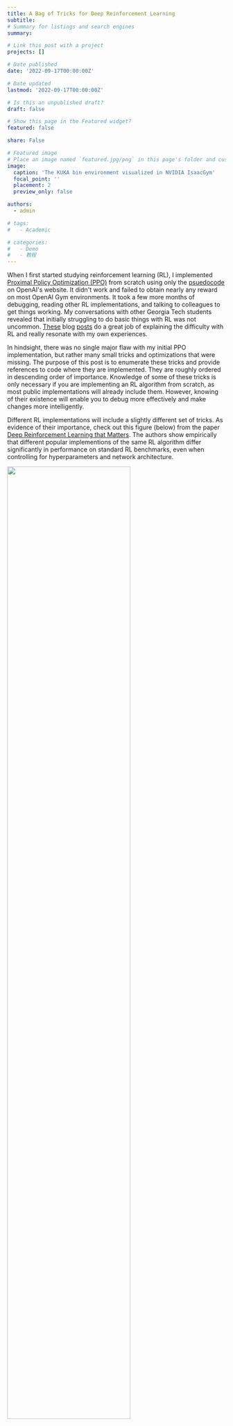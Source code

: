 ```yaml
---
title: A Bag of Tricks for Deep Reinforcement Learning
subtitle:
# Summary for listings and search engines
summary:

# Link this post with a project
projects: []

# Date published
date: '2022-09-17T00:00:00Z'

# Date updated
lastmod: '2022-09-17T00:00:00Z'

# Is this an unpublished draft?
draft: false

# Show this page in the Featured widget?
featured: false

share: False

# Featured image
# Place an image named `featured.jpg/png` in this page's folder and customize its options here.
image:
  caption: 'The KUKA bin environment visualized in NVIDIA IsaacGym'
  focal_point: ''
  placement: 2
  preview_only: false

authors:
  - admin

# tags:
#   - Academic

# categories:
#   - Demo
#   - 教程
---
```


<!-- This article is not an introduction for reinforcement learning and assumes you know what it is and are trying to get into it. -->

<!-- Outline of this post
1. RL is a very exciting and promising field
2. BUT its hard to reproduce results and hard to apply to new fields
3. This blog post gives a list of tricks and lessons learned for beginners trying to write RL algorithms from scratch and/or apply RL algorithms to new tasks -->
<!--
The list of tricks -->
<!--
First of all, it is difficult to reproduce results in deep reinforcement learning ([Wired article](https://www.wired.com/story/artificial-intelligence-confronts-reproducibility-crisis/)). -->


<!-- Reinforcement Learning is a category in machine learning that doesn't quite fall under the scope of supervised or unsupervised learning -->

<!-- *Update 9/15/2022: Experimental results coming soon!* -->

When I first started studying reinforcement learning (RL), I implemented [Proximal Policy Optimization (PPO)](https://arxiv.org/abs/1707.06347) from scratch using only the [psuedocode](https://spinningup.openai.com/en/latest/algorithms/ppo.html#pseudocode) on OpenAI's website. It didn't work and failed to obtain nearly any reward on most OpenAI Gym environments. It took a few more months of debugging, reading other RL implementations, and talking to colleagues to get things working. My conversations with other Georgia Tech students revealed that initially struggling to do basic things with RL was not uncommon. [These](https://www.alexirpan.com/2018/02/14/rl-hard.html#:~:text=Often%2C%20it%20doesn't%2C,out%20of%20the%20RL%20algorithm.) blog [posts](https://andyljones.com/posts/rl-debugging.html) do a great job of explaining the difficulty with RL and really resonate with my own experiences.


<!-- Some of these "tricks" are will be obvious if you have experience in supervised learning, such as gradient clipping and input normalization.  -->

<!-- These are all things that are very important to getting this working, but are mundane enough that most of the time no one really tells you explicitly to make sure to do these things or they assume that you already know.  -->

<!-- Where possible, I have tried to include links to code in RL implementations where these tricks are found. I will additionally include a link to any help Pytorch functions for implementation. -->

In hindsight, there was no single major flaw with my initial PPO implementation, but rather many small tricks and optimizations that were missing. The purpose of this post is to enumerate these tricks and provide references to code where they are implemented. They are roughly ordered in descending order of importance. Knowledge of some of these tricks is only necessary if you are implementing an RL algorithm from scratch, as most public implementations will already include them. However, knowing of their existence will enable you to debug more effectively and make changes more intelligently.

Different RL implementations will include a slightly different set of tricks. As evidence of their importance, check out this figure (below) from the paper [Deep Reinforcement Learning that Matters](https://arxiv.org/pdf/1709.06560.pdf). The authors show empirically that different popular implementions of the same RL algorithm differ significantly in performance on standard RL benchmarks, even when controlling for hyperparameters and network architecture.

<!-- (They also expose a similar sensitivity to hyperparameters, network architecture, random seed, reward scale, and choice of environment -- RL is very finicky). -->

<!-- Different implementations include different sets of tricks -- and they really do make a difference. In -->

<!-- Through the entire process, I learned of a variety of small tricks and optimizations that are typically used to get RL algorithms working on complex environments. -->
<!-- I believe the different set of tricks included in each implementation is the primary cause of this inconsistency. Additionally, many of these tricks introduce their own hyperparameters. -->




<!-- Deep reinforcement learning (RL) is an exiciting area of study, but it can be difficult to [reproduce results](https://www.wired.com/story/artificial-intelligence-confronts-reproducibility-crisis/) in academic papers or successfully apply RL algorithms to new domains. Part of the issue is learning all the small tricks which are sometimes not disclosed and vary between impelemtations. -->
<p>
<img src=fig_6_drl_that_matters.png width=75%>

<em>Figure 6 from [Deep Reinforcement Learning that Matters](https://arxiv.org/pdf/1709.06560.pdf), plotting the performance of different RL implementations averaged over 5 random seeds. These variations can be explained by differences in implementation and different PyTorch/TF versions.</em>
</p>


 <!-- When I started in 2020, I had been motivated by cool results [in](https://openai.com/blog/learning-dexterity/) [robotics](https://arxiv.org/pdf/1812.11103.pdf and [video games](https://arxiv.org/pdf/1312.5602). The generality and power of deep RL algorithms seemed very promising compared to the domain-specific trajectory optimization algorithms for robotic locomotion that I had been previously studying. -->

<!-- However, in doing RL research I quickly found that it was difficult to reproduce existing results or to apply RL to new tasks. -->


<!-- I began studying reinforcement learning (RL) in the summer of 2020, when I joined the [Robotics Perception and Learning Lab](https://faculty.cc.gatech.edu/~zk15/). I was motivated by the how powerful and general the algorithms seemed and the results in [video games](https://arxiv.org/pdf/1312.5602) and especially in [robotics](https://arxiv.org/pdf/1812.11103.pdf) [Shadow Hand](https://openai.com/blog/learning-dexterity/). -->

<!-- However, while it is trivial to clone a popular RL repository and train policies on existing benchmarks, implementing RL algorithms from scratch or succesfully applying RL to a new task or application domain is quite difficult. Reading academic papers and understand the theory behind why an algorithm works is an important part of research, but not enough for .

My issue was that even if I understood all the theory behind an RL algorithm, either from a paper or from Spinning Up, there were still many tricks required to get RL working in practice. To draw a parallel to supervised learning, it would be like understanding SGD and neural networks, but not having knowledge of batch norms or residual connections.

Altough PPO is a SOTA algorithm, implementing pseudocode directly from the PPO paper (below) will not yeild SOTA performance. You need all the other stuff. -->


Now for some disclaimers -- nearly all of my experience comes from training on-policy algorithms for continuous control, so there may be useful tips for discrete/off-policy settings that I'm missing. Also, RL is a super-hot field and perhaps some of the content in this post is already outdated. Hopefully, this blog is at least useful to someone starting out like I was. Please don't hesitate to reach out to me if you think there is something important missing!

Most of the examples will come from either of these two RL implementations:
- [pytorch-a2c-ppo-acktr-gail](https://github.com/ikostrikov/pytorch-a2c-ppo-acktr-gail)
- [RL Games](https://github.com/Denys88/rl_games)

<!-- I don't have ablation results on all of these. -->

<!-- ### Using an existing RL Implementation and environment -->

Implementing an RL algorithm from scratch is an excellent way to learn. However, if you just need to get something working quickly, you should instead just fork a popular repo and start from there. Here are some suggestions:

- [Stable Baselines3](https://stable-baselines3.readthedocs.io/en/master/)
- [RL Games](https://github.com/Denys88/rl_games)
- [pytorch-a2c-ppo-acktr](https://github.com/ikostrikov/pytorch-a2c-ppo-acktr-gail)
- [RLlib](https://docs.ray.io/en/latest/rllib/index.html)
<!-- This is the main thing you should do instead of trying to code one from scratch. Take an existing implementation, play around with it, run some benchmarks. Then make a fork and start modifying the implementation for your own project. They will include their own set of tricks, and the creators have likely already tuned it a lot on RL benchmarks and provide default hyperparameter values that work decently well. -->



<!-- TODO post this on the RL discord. -->

Contents:
- [Observation and Normalization Clipping](#observation-normalization-and-clipping)
- [Dense Rewards](#dense-rewards)
- [Hyperparameter Tuning](#hyperparameter-tuning)
- [Gradient Normalization and Clipping](#gradient-normalization-and-clipping)
- [Reward Normalization and Clipping](#reward-normalization-and-clipping)
- [Advantage Standardization](#advantage-standardization)
- [Bootstrapping Incomplete Episodes](#bootstrapping-incomplete-episodes)
- [Generalized Advantage Estimation](#generalized-advantage-estimation)
- [Entropy Decay](#entropy-decay)
- [Value Network Loss Clipping](#value-network-loss-clipping)
- [Learning Rate Scheduling](#learning-rate-scheduling)

Thanks to [Andrew Szot](https://www.andrewszot.com/) and [Mathew Piotrowicz](https://www.linkedin.com/in/mathew-piotrowicz-aa4962137/) for reading drafts of this and providing feedback.

### Observation Normalization and Clipping

In RL, the inputs to the policy and value networks are observations, which can consist of values that differ by orders of magnitude. For example, if you are learning a policy to control a robot, your observation could contain joint angles ranging from $ -\frac{\pi}{2} $ to $ \frac{\pi}{2} $ radians and a robot position coordinate that lies between 0 and 1000 meters. Normalizing the input space to eliminate this difference in scale leads to more stable training and faster convergence. This should be nothing new to those with prior experience training neural networks.

The two most common methods for preprocessing are standardization and rescaling. Standardization refers to subtracting the mean and dividing by the standard deviation of the data so that each dimension approximates a standard normal distribution. Rescaling means mapping the data to the range $ \left[0, 1\right] $ by subtacting the min and dividing by the range. In either case, clipping should also be applied after normalization. Neural networks are bad at extrapolation, and outliers can produce unexpected outputs. In my work, observations are clipped to $[-5.0, 5.0]$ after standardization.

In supervised learning, statistics calculated over the training set are used to normalize each sample. In RL, this isn't possible because the dataset (consisting of interactions with the environment) is collected online and the statistics change continuously. Because of this, you need to calculate an online mean and standard deviation. Most RL codebases use an implementation of [Welford's Online Algorithm](https://en.wikipedia.org/wiki/Algorithms_for_calculating_variance#Welford's_online_algorithm) like [this one](https://github.com/DLR-RM/stable-baselines3/blob/master/stable_baselines3/common/running_mean_std.py) from Stable Baselines3.

This online approach is best when your algorithm needs to work on many different environments. However, it often causes an initial drop in performance (red circle below) as the mean and standard deviation move rapidly early in training due a small sample size and exploration.

![pic](obs_norm_dip.png)
*An initial drop in performance caused by normalization statistics moving faster than the policy updates.*
<!-- Do this because optimization is much more effective when the different inputs are all the same scale, speeds up learning, and leads to faster convergence. Also avoid clipping to get rid of random or unexpected outliers, and because neural networks are bad at extrapolating. -->

Alternatively, if you have good prior knowledge about the bounds of the observation space, you can just rescale your data to the range [-1, 1] or [0, 1], like what they do [here](https://github.com/leggedrobotics/legged_gym/blob/dd6a6892e54c4f111a203319c05da8dca9595ae1/legged_gym/envs/base/legged_robot.py#L212).

<!-- That way you avoid computing an online mean and the warmup period. This may also be more stable wrt random seed, get out of local minima easier -->

<!-- Neural networks like nice smooth inputs and outputs. -->
**Note:** A common bug when replaying trained policies is the failure to save and load normalization statistics. A policy network will not work during test time if the inputs are not preprocessed the same way they were during training.

Code examples
- [RL Games 1](https://github.com/Denys88/rl_games/blob/06a3319d3a6af566d984aa5953b1fd7a24a8e3a4/rl_games/common/a2c_common.py#L587)
- [RL Games 2](https://github.com/Denys88/rl_games/blob/94e55563be60f10e659428cdce7b4e0bd131d471/rl_games/algos_torch/models.py#L41)
- [pytorch-a2c-ppo-acktr-gail](https://github.com/ikostrikov/pytorch-a2c-ppo-acktr-gail/blob/41332b78dfb50321c29bade65f9d244387f68a60/a2c_ppo_acktr/envs.py#L193)

<!-- ### Simplify the action space and add prior knowedge
PMTG, foot position instead of joints to avoid learning IK, make the outputs just deltas to a expert policy
 -->

### Dense Rewards

<!-- (dense = every timestep, smooth = varies smoothly between regions of the state space (ie gradual change vs large steps)) -->

This tip will only be applicable if you are applying RL to a new task where you have the freedom to specify a reward function, rather than training on standard RL benchmarks where the reward function is part of the task.

Sparse rewards are difficult for RL algorithms to learn from. If possible, try making your reward *dense*, meaning that at every timestep the agent recieves an informantive reward as a function of the current state, previous state, and action taken. For example, instead of rewarding an agent +1.0 for reaching a goal and 0.0 otherwise, try giving a reward at every timestep that is propotional to progress towards the goal. Of course, this requires some prior knowledge of what progress looks like and can limit the types of solutions that your policy discovers.

<p>
<img src=allsteps.png width=50%>

<em>Figure 3 from [ALLSTEPS: Curriculum-driven Learning of Stepping Stone Skills](https://arxiv.org/abs/2005.04323) depicting the stepping-stone task</em>
</p>

For example, in the paper [ALLSTEPS: Curriculum-driven Learning of Stepping Stone Skills](https://arxiv.org/abs/2005.04323), the authors train a bipedal robot to hit a series of stepping stones. A naive reward design would give +1.0 if the robot's foot hit the center of the foot target (depicted above), and 0.0 otherwise. Instead of doing this, the authors specify a reward function of

$$ r_{target} = k_{target}\exp(-d/k_d) $$

where $d$ is the distance from the foot to the target, and $ k_{target}$ and $k_d$ are hyperparameters. If the robot's foot makes any contact with the stepping stone, it receives a reward. The closer the foot is to the center of the block, the higher the reward. The authors explain:

>In the initial stages of training, when the character makes contact with the target, the contact location may be far away from the center. Consequently, the gradient with respect to the target reward is large due to the exponential, which encourages the policy to move the foot closer to the center in the subsequent training iterations.

Without the dense reward, there would be no reward gradient across the state space, which makes learning more difficult.


### Hyperparameter Tuning
RL is notoriously sensitive to hyperparameters and there is no one-size-fits-all for good hyperparameter values. Typically, different implementations and different applications will require different hyperparameters. Here are just a few hyperparameters that could make a difference:

- reward function term coefficients
- number of policy updates and samples per update
- learning rate
- entropy coefficient
- value coefficient
- network architecture
- batch size and number of epochs per policy update
- clipping values for gradients, rewards, values, observations, and the PPO loss


The good thing is [Weights & Biases](https://docs.wandb.ai/guides/sweeps) has a powerful pipeline for automated, distributed hyperparameter sweeps. They support random search, grid search, and Bayesian search.

### Gradient Normalization and Clipping
This is another one that could be obvious if you have a background in deep learning already. Normalizing the gradient of the value and policy networks after each backward pass can help avoid numerical overflow, exploding gradients, or destructively large parameter updates. Other tricks for avoiding these same issues include reward normalization and clipping, value function loss clipping, and advantage standardization.


Code examples:
- [RL Games](https://github.com/Denys88/rl_games/blob/8da6852f72bdbe867bf12f792b00df944b419c43/rl_games/common/a2c_common.py#L252)
- [pytorch-a2c-ppo-acktr-gail](https://github.com/ikostrikov/pytorch-a2c-ppo-acktr-gail/blob/efc71f600a2dca38e188f18ca85b654b37efd9d2/a2c_ppo_acktr/algo/ppo.py#L82)
- [torch.nn.utils.clip_grad_norm_](https://pytorch.org/docs/stable/generated/torch.nn.utils.clip_grad_norm_.html)
- [torch.nn.utils.clip_grad_value_](https://pytorch.org/docs/stable/generated/torch.nn.utils.clip_grad_value_.html)


### Reward Normalization and Clipping
Typically, it is best not to have reward values that differ by many orders of magnitude. For example, in the paper [Playing Atari with Deep Reinforcement Learning](https://www.cs.toronto.edu/~vmnih/docs/dqn.pdf), the authors clip all rewards to the range $ \left[-1, 1\right] $.


>Since the scale of scores varies greatly from game to game, we fixed all positive rewards to be 1 and all negative rewards to be −1, leaving 0 rewards unchanged. Clipping the rewards in this manner limits the scale of the error derivatives and makes it easier to use the same learning rate across multiple games. At the same time, it could affect the performance of our agent since it cannot differentiate between rewards of different magnitude.
<br>
>-- <cite>Mnih, Volodymyr, Koray Kavukcuoglu, David Silver, Alex Graves, Ioannis Antonoglou, Daan Wierstra, and Martin Riedmiller. "Playing atari with deep reinforcement learning." arXiv preprint arXiv:1312.5602 (2013).</cite>

In addition to just clipping the rewards, you can also keep a running mean and standard deviations of rewards to standardize rewards or returns (discounted rewards).

Code examples:
- [pytorch-a2c-ppo-acktr-gail](https://github.com/ikostrikov/pytorch-a2c-ppo-acktr-gail/blob/efc71f600a2dca38e188f18ca85b654b37efd9d2/a2c_ppo_acktr/model.py)
    - Rewards are processed by these two environment wrappers from Stable Baselines3
    - [stable_baselines3.common.atari_wrappers.ClipRewardEnv](https://stable-baselines3.readthedocs.io/en/master/common/atari_wrappers.html#stable_baselines3.common.atari_wrappers.ClipRewardEnv)
    - [stable_baselines3.common.vec_env.VecNormalize.normalize_reward](https://stable-baselines3.readthedocs.io/en/master/guide/vec_envs.html#stable_baselines3.common.vec_env.VecNormalize.normalize_reward)


### Advantage Standardization
Before calculating a loss for the policy network, advantages are computed and then standardized, such that about half of the advantages are positive and about half are negative. This is done for stability of training and variance reduction. Here is an excerpt from [HW2](http://rail.eecs.berkeley.edu/deeprlcourse-fa17/f17docs/hw2_final.pdf) of the Berkely Deep RL course:

>A trick which is known to usually boost empirical performance by lowering variance of the
estimator is to center advantages and normalize them to have mean of 0 and a standard
deviation of 1.
From a theoretical perspective, this does two things:
>- Makes use of a constant baseline at all timesteps for all trajectories, which does not
change the policy gradient in expectation.
>- Rescales the learning rate by a factor of 1/σ, where σ is the standard dev of the
empirical advantages.

Code Examples
- [pytorch-a2c-ppo-acktr-gail](https://github.com/ikostrikov/pytorch-a2c-ppo-acktr-gail/blob/41332b78dfb50321c29bade65f9d244387f68a60/a2c_ppo_acktr/algo/ppo.py#L36)
- [RL Games](https://github.com/Denys88/rl_games/blob/7b5f9500ee65ae0832a7d8613b019c333ecd932c/rl_games/common/a2c_common.py#L857)


<!-- ### ADAM optimizer -->

### Bootstrapping Incomplete Episodes

<!-- TODO: always bootstrap INCOMPLETE episodes or timeouts on continuous tasks. Timeout can be a completed episode. Does RL Games really not do this? Make sure I have my formulas right (do I need to include expectations?) -->

In most RL pipelines, the environment runs for a pre-specified number of steps before a policy update occurs. This means the sample collection will often end before the episode does, meaning the policy will be updated with samples from incomplete episodes. When returns (sum of discounted future rewards) are calculated, this truncation makes it seem as if the agent received zero reward for the rest of the episode. To correct this error, the return computation can be "bootstrapped" with the value estimate of the final state.

<!-- It is fine to perform updates like this, but learning may be slower, especially if you don't have very many samples per policy update. Bootstrapping terminal states corresponding to timeouts can increase the speed of learning. -->

The dictionary definition of bootstrap:

>**Bootstrap (verb)**
>1. get (oneself or something) into or out of a situation using existing resources. <br>
>"the company is bootstrapping itself out of a marred financial past" <br>
>
>Source: [OxfordLanguages](https://languages.oup.com/google-dictionary-en/)

In the context of RL, bootstrapping means estimating value function or Q-function targets using estimates from the same value or Q-function ("existing resources"). Bootstrapping is done with every sample in [temporal difference learning](https://en.wikipedia.org/wiki/Temporal_difference_learning) (TD-learning) and Q-learning. In TD learning, the value estimates are :

$$\hat{V}(s_0) = r_0 + \gamma V(s_{1})$$
<!-- Which leads to the following value update.
$$V(s) \leftarrow V(s) + \alpha (r + \gamma V(s') - V(s))$$


The target value for the value function is $r + \gamma V(s') $ where $s'$ is the state after $s$. $ \alpha $ is the learning rate, and $ \gamma $ is the discount factor. -->

<!-- In policy gradient methods, the objective is to -->
<!-- The RL objective is to maximize the expected discounted sum of future rewards, which is approximated through samples. --> At the other end of the spectrum, values can be estimated for a state $s_0$ without bootstrapping using complete trajectories that start at $s_0$. The value estimate for a state $ s_0 $ from a single rollout from $s_0$ to $s_H$ is:

$$ \hat{V}(s_0) = \sum_{t = 0}^{H}\gamma^t r_t $$

When the episode gets truncated at $ h < H $, we can bootstrap this calculation using the value estimate of the final state. Note how $r_h$ is discarded and replaced with $V(s_h)$.

$$ \hat{V}(s_0) = \sum_{t = 0}^{h - 1}\gamma^t r_t + \gamma^{h}V(s_{h}) $$

Bootstrapping can help, but it can also hurt. It reduces variance in the computation of returns at the expense of introducing a bias from the value network. Here are some excerpts from Sutton and Barto's textbook, where they place bootstrapping in the "Deadly Triad" of instability and divergence.
> ...bootstrapping methods using function approximation may actually diverge to infinity.
> ...Bootstrapping often results in faster learning because it allows learning to take advantage of the state property, the ability to recognize a state upon returning to it. On the other hand, bootstrapping can impair learning on problems where the state representation is poor and causes poor generalization. <br>
-- <cite> [Barto, Sutton. Reinforcement Learning: An Introduction. 2018](https://www.andrew.cmu.edu/course/10-703/textbook/BartoSutton.pdf) </cite>

Controlling this bias-variance tradeoff with bootstrapping is a central idea in [Generalized Advantage Estimation (GAE)](#generalized-advantage-estimation).


<!-- I have found that this is not stricly necessary (afaik, the rl_games library does without it) and can sometimes hurt (excess bootstrapping can sometimes hurt, which is a hypothesized reason that DQN and td-learning doesn't do that well). The returns will be the same in expectation, but suffer from higher variance. -->




<!-- This idea is this

I believe this is more necessary as your number of samples per update decreases. -->

This kind of bootstrapping should also be applied to timeout terminations on continouous tasks. Continuous tasks are those where episodes do not end once a particular objective is achieved. One example of this is robot locomotion, where success could be foward walking that continues indefinitely. However, in order to increase sample diversity, episodes are typically subject to a timeout. Since the timeout is independent of the robot's performance, the returns should be bootstrapped.
<!-- An example of a discrete task would be robotic object rearragement, where once the objects are in the goal configuration, the episode ends. Timeouts are implemented in continouous tasks for diversity of samples as opposed to setting a time limit on success. -->

<!-- If your value function is mostly accurate and the values are changing slowly, bootstrapping can help. Otherwise, it can introduce instability (value function overestimation). -->

Code examples:
- [pytorch-a2c-ppo-acktr-gail](https://github.com/ikostrikov/pytorch-a2c-ppo-acktr-gail/blob/efc71f600a2dca38e188f18ca85b654b37efd9d2/a2c_ppo_acktr/storage.py#L86)
    - In this computation, the tensor `self.bad_masks` indicates when bootstrapping should occur. If its value is 0, then the reward at the terminal timestep is replaced with the value estimate of the terminal state.
<!-- - [RL Games](https://github.com/Denys88/rl_games/blob/d6ccfa59c85865bc04d80ca56b3b0276fec82f90/rl_games/common/a2c_common.py#L474) -->


### Generalized Advantage Estimation

<!-- TODO: add stuff for bootstrapping and terminal states. -->

Generalized Advantage Estimation (GAE), from the paper from the paper [High-Dimensional Continuous Control Using Generalized Advantage Estimation](https://arxiv.org/pdf/1506.02438.pdf), provides a continuous bias-variance tradeoff through controlling the amount of bootstrapping via a parameter $\lambda$. The formula for computing advantages is given below, but I highly recommend reading the actual paper if you are going to program this yourself.

{{<math>}}$$ \hat{A}^{GAE(\gamma, \lambda)}_t = \sum^\infty_{l=0} (\gamma \lambda)^l \delta^V_{t+l} $$ {{</math>}}

{{<math>}}$$\delta_{t}^V = r_t + \gamma V(s_{t+1}) -V(s_t)$${{</math>}}

The TD-learning value update is a special case of GAE when $\lambda = 0$. When $\lambda = 1$, no bootstrapping occurs. Most of the time, I set $\gamma = 0.99$ and $\lambda = 0.95$.

The above two equations from the paper deal with the infinite time horizon case. Dealing with terminations and bootstrapping in the finite-horizon case can be confusing, so I've provided some equations below. Again, assume these are estimates of advantages and values from a single trajectory from $s_0$ to $s_H$ where truncation occurs at timestep $h < H$.

**Finite time horizon, no bootstrapping (full episode)**<br>
Note that $\delta_H$ becomes $r_H - V(s_H)$ because $V(s_{H+1})$ is zero.
<br>

{{<math>}}$$\hat{A}^{GAE(\gamma, \lambda)}_t= \sum_{t=0}^{H-1} (\gamma \lambda)^t \delta^t + (\gamma \lambda)^H (r_H - V(s_H))$${{</math>}}
{{<math>}}$$\hat{V}^{GAE(\gamma, \lambda)}_t= \hat{A}^{GAE(\gamma, \lambda)}_t + V(s_o)$${{</math>}}

<br>

**Finite time horizon with bootstrapping** <br>
Note that $r_h$ is replaced with $V(s_h)$, which makes the final term zero.

{{<math>}}$$\hat{A}^{GAE(\gamma, \lambda)}_t= \sum_{t=0}^{h-1} (\gamma \lambda)^t \delta^t $${{</math>}}
{{<math>}}$$\hat{V}^{GAE(\gamma, \lambda)}_t= \hat{A}^{GAE(\gamma, \lambda)}_t + V(s_o)$${{</math>}}




Code examples:
- [pytorch-a2c-ppo-acktr-gail](https://github.com/ikostrikov/pytorch-a2c-ppo-acktr-gail/blob/efc71f600a2dca38e188f18ca85b654b37efd9d2/a2c_ppo_acktr/storage.py#L73)
- [RL Games](https://github.com/Denys88/rl_games/blob/d6ccfa59c85865bc04d80ca56b3b0276fec82f90/rl_games/common/a2c_common.py#L474)
     - As far as I can tell, RL Games does not do any bootstrapping of truncated episodes or timeouts. No information about the nature of terminations is received from the environment, and there is no condition where the advantage of a timestep is set to zero.



### Entropy Decay
The exploration-exploitation tradeoff is a fundamental problem in RL which is usually dealt with through experimentation or hyperparamter tuning. Generally, you want more exploration early in training. The most basic way to increase exploration is to increase the entropy of the policy used to obtain environment samples. Assuming the policy outputs to a Gaussian distribution over actions, the entropy is proportional to the log of the variance. In on-policy algorithms like TRPO and PPO, entropy can be controlled indirectly via a loss term that reward entropy. In off-policy algorithms like DDPG, SAC, or TD3, noise is added to the output of a deterministic policy during sample collection. The entropy of the sampling process can be directly controlled via this noise. Starting with a high entropy coefficient/high-variance noise and decaying the desired entropy to zero may yield the desired exploration-exploitation behavior.


In my own work in legged locomotion, I have often found this uncessary. The majority of the time, I use PPO and set the entropy coefficient to 0.0 for the entirety of training. Perhaps the chaotic underactuated dynamics of the legged robot eliminates the need for extra exploration noise.

<!-- you have exploration during data collection and you can just decrease the variance of the distribution of the noise you add to policy output for exploration. -->

Code example:
- [RL Games](https://github.com/Denys88/rl_games/blob/7b5f9500ee65ae0832a7d8613b019c333ecd932c/rl_games/common/schedulers.py#L54)
<!-- One of the primary ways to control entropy is through an entropy term in the policy loss function. If your policy outputs to a Gaussian distribution over actions, the entropy loss acts on the variance of that distribution. -->

<!--

 You can just decrease this entropy coefficient. In off policy algorithms like DDPG, SAC, or TD3, you have exploration during data collection and you can just decrease the variance of the distribution of the noise you add to policy output for exploration. -->

### Value Network Loss Clipping
This is another trick aimed at controlling the behavior of the gradients and preventing excessively large updates. The value function is trained on a mean-squared error (MSE) loss where the target values are value estimates from policy rollouts. This is contrast to supervised learning, where the targets are stationary ground-truth labels. Because the targets themselves are estimates derived from a stochastic sampling process, inaccurate targets which produce large errors can occur.

Value network loss clipping roughly constrains the change in value estimates between policy iterations to a "trust region" of $\pm\ \epsilon$ from the old value estimates. (Constraining updates to a trust region is the central idea behind TRPO and PPO, but for action probabilities instead of value estimates.) The loss calculation is given below, where backpropogation happens through $V_{new}(s_0)$ only.

<!-- {{<math>}}$$\text{Update if:} \ V_{new}(s_0) \in \left[V_{old}(s_0) - \epsilon, V_{old}(s_0) + \epsilon\right] $$ $$OR\ \
 |V_{old} - V_{target}| < |V_{old} - V_{new}|$$ {{</math>}} -->
{{<math>}}$$ V_{clip}(s_0) = V_{old}(s_0) + \text{Clip}(V_{new}(s_0) - V_{old}(s_0),\ - \epsilon,\ \epsilon) $$
$$\mathcal{L}_{\text{MSE-Clip}} = (V_{clip}(s_0) - V_{target}(s_0))^2 $$
$$\mathcal{L}_{\text{MSE}} = (V_{new}(s_0) - V_{target}(s_0))^2 $$
$$\mathcal{L}_{\text{final}} = \text{max}(\mathcal{L}_{\text{MSE-Clip}}, \mathcal{L}_{\text{MSE}})$$ {{</math>}}

 $\epsilon$ is usually set to something like $0.2$. Note that $V_{new}(s_0)$ could end up slightly outside of $\left[V_{old}(s_0) - \epsilon, V_{old}(s_0) + \epsilon\right]$. This is because the values themselves are not clipped, rather, the updates to the value function stop happening when clipping occurs ($\epsilon$ is just a constant with no dependency on the value network parameters -- no backprop can occur through $\epsilon$). This could also be due to parameter updates from loss terms corresponding to states other than $s_0$.

 Honestly, the clipped value update is rather confusing, especially at first. In my analysis, I discovered an edge case where value updates should occur, but don't (figure below). Moving $V_{new}$ in the direction of $V_{target}$ will move $V_{new}$ closer to the trust region, but this update doesn't occur because the distance from the nearest edge of the trust region to $V_{target}$ is greater than the distance between $V_{target}$ and $V_{new}$. However, perhaps the clipped MSE loss makes it unlikely that $V_{new}$ will end up far outside the trust region in the first place.



![pic](value_edge_case.svg)
*An edge case in the value network loss clipping trick, where updates to $V_{new}$ in the direction of $V_{old}$ are prevented.*

<!-- The MSE loss can be clipped from [-k, k] where k is usually around 0.2. -->

Strangely, I couldn't find much mention of value network loss clipping in the academic literature or on the internet, and I don't know if this technique goes by another name. I only found [this paper](https://research.google/pubs/pub50213/) ("PPO-style pessimistic clipping") and this [GitHub issue](https://github.com/openai/baselines/issues/91). I don't think "pessimistic clipping" is an appropriate name, since "pessimism" in the context of value functions in RL usually means values are underestimated.

Code Examples:
- [RL Games](https://github.com/Denys88/rl_games/blob/8da6852f72bdbe867bf12f792b00df944b419c43/rl_games/common/common_losses.py#L7)
- [pytorch-a2c-ppo-acktr-gail](https://github.com/ikostrikov/pytorch-a2c-ppo-acktr-gail/blob/41332b78dfb50321c29bade65f9d244387f68a60/a2c_ppo_acktr/algo/ppo.py#L68)
<!-- ### PPO loss -->
<!-- ### shared actor-critic layers -->


### Learning Rate Scheduling
A linearly decreasing learning rate is a common technique for training neural networks. The idea is that in the beginning of training, the optimizer should take large steps to minimize loss rapidly, while near the end, the steps should be smaller to facilitate convergence to a local optima.

A fancier way to control the learning rate is to adaptively set it based on a desired KL-divergence between policy iterations. In most of my work, I use the RL Games implementation of an adaptive learning rate with an initial learning rate of 1e-5. Here is what the learning rate and KL-divergence plots usually looks like:
![pic](adaptive_lr.png)
*KL-divergence and learning rate plotted for five training runs from my [quadruped project](https://www.jeremiahcoholich.com/publication/quadruped_footsteps/). The desired KL-divergence was set to 0.01. The learning rate hovers around 7e-4.*

Code examples for linear learning rate decay:
- [pytorch-a2c-ppo-acktr-gail](https://github.com/ikostrikov/pytorch-a2c-ppo-acktr-gail/blob/efc71f600a2dca38e188f18ca85b654b37efd9d2/a2c_ppo_acktr/utils.py#L46)
- [torch.optim.lr_scheduler.StepLR](https://pytorch.org/docs/stable/generated/torch.optim.lr_scheduler.StepLR.html)

Code for adaptive learning rate:
- [RL Games](https://github.com/Denys88/rl_games/blob/50d9a460f8ba41de5dbac4abed04f8de9b849f4f/rl_games/common/schedulers.py#L19)


Thanks for reading!
